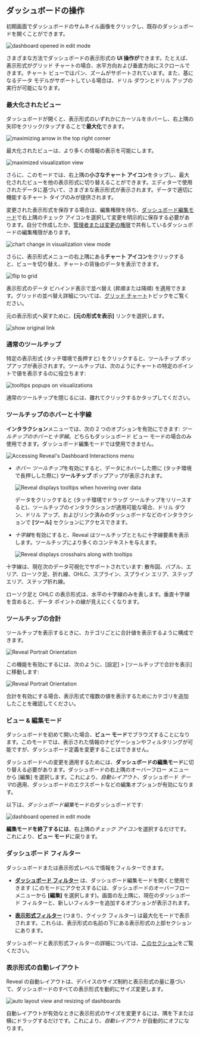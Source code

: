 ## ダッシュボードの操作

初期画面でダッシュボードのサムネイル画像をクリックし、既存のダッシュボードを開くことができます。

<img src="images/dashboard-opened-edit-mode.png" alt="dashboard opened in edit mode" class="responsive-img"/>


さまざまな方法でダッシュボードの表示形式の **UI 操作が**できます。たとえば、表示形式がグリッド チャートの場合、水平方向および垂直方向にスクロールできます。チャート ビューではパン、ズームがサポートされています。また、基になるデータ モデルがサポートしている場合は、ドリル ダウンとドリル アップの実行が可能になります。

<a name='maximized-view'></a>
### 最大化されたビュー

ダッシュボードが開くと、表示形式のいずれかにカーソルをホバーし、右上隅の矢印をクリック/タップすることで**最大化**できます。

<img src="images/visualization-maximizing-arrow.png" alt="maximizing arrow in the top right corner" class="responsive-img"/>

最大化されたビューは、より多くの情報の表示を可能にします。

<img src="images/maximized-visualization.png" alt="maximized visualization view" class="responsive-img"/>

さらに、このモードでは、右上隅の**小さなチャート アイコン**をタップし、最大化されたビューを他の表示形式に切り替えることができます。エディターで使用されたデータに基づいて、さまざまな表示形式が表示されます。データで適切に機能するチャート タイプのみが提供されます。

変更された表示形式を保存する場合は、編集権限を持ち、[ダッシュボード編集モード](#view-edit-mode)で右上隅のチェック アイコンを選択して変更を明示的に保存する必要があります。自分で作成したか、[管理者または変更の権限](~/jp/dashboards/sharing-dashboards/share-a-dashboard.html#access-permissions)で共有しているダッシュボードの編集権限があります。

<img src="images/chart-change-visualization-view-mode.png" alt="chart change in visualization view mode" class="responsive-img"/>

さらに、表示形式メニューの右上隅にある**チャート アイコン**をクリックすると、ビューを切り替え、チャートの背後のデータを表示できます。

<img src="images/flip-grid.png" alt="flip to grid" class="responsive-img"/>

表示形式のデータ ビハインド表示で並べ替え (昇順または降順) を適用できます。グリッドの並べ替え詳細については、[グリッド チャート](~/jp/data-visualizations/visualization-types/grid-chart.md)トピックをご覧ください。

元の表示形式へ戻すために、**[元の形式を表示]** リンクを選択します。

<img src="images/change-visualization-show-original.png" alt="show original link" class="responsive-img"/>

### 通常のツールチップ

特定の表示形式 (タッチ環境で長押すと) をクリックすると、ツールチップ ポップアップが表示されます。ツールチップは、次のようにチャートの特定のポイントで値を表示するのに役立ちます:

<img src="images/tooltips-popups.png" alt="tooltips popups on visualizations" class="responsive-img"/>

通常のツールチップを閉じるには、離れてクリックするかタップしてください。

### ツールチップのホバーと十字線

**インタラクション**メニューでは、次の 2 つのオプションを有効にできます: *ツールチップのホバー*と*十字線*。どちらもダッシュボード ビュー モードの場合のみ使用できます。ダッシュボード編集モードでは使用できません。

<img src="images/dashboard-interactions-menu.png" alt="Accessing Reveal's Dashboard Interactions menu" class="responsive-img"/>

  - *ホバー ツールチップ*を有効にすると、データにホバーした際に (タッチ環境で長押しした際に) **ツールチップ** ポップアップが表示されます。

    <img src="images/tooltips-hover.png" alt="Reveal displays tooltips when hovering over data" class="responsive-img"/>

    データをクリックすると (タッチ環境でドラッグ ツールチップをリリースすると)、ツールチップのインタラクションが適用可能な場合、ドリル ダウン、ドリル アップ、およびリンク済みのダッシュボードなどのインタラクションで **[ツール]** セクションにアクセスできます。

  - *十字線*を有効にすると、Reveal はツールチップとともに十字線要素を表示します。ツールチップにより多くのコンテキストを与えます。

    <img src="images/crosshairs-enabled.png" alt="Reveal displays crosshairs along with tooltips" class="responsive-img"/>

十字線は、現在次のデータ可視化でサポートされています: 散布図、バブル、エリア、ローソク足、折れ線、OHLC、スプライン、スプライン エリア、ステップ エリア、ステップ折れ線。

ローソク足と OHLC の表示形式は、水平の十字線のみを表します。垂直十字線を含めると、データ ポイントの線が見えにくくなります。

### ツールチップの合計

ツールチップを表示するときに、カテゴリごとに合計値を表示するように構成できます。

<img src="images/tooltips-totals.png" alt="Reveal Portrait Orientation" class="responsive-img"/>

この機能を有効にするには、次のように、[設定] \> [ツールチップで合計を表示] に移動します:

<img src="images/tooltips-configuration.png" alt="Reveal Portrait Orientation" class="responsive-img"/>

合計を有効にする場合、表示形式で複数の値を表示するためにカテゴリを追加したことを確認してください。

<a name='view-edit-mode'></a>
### ビュー & 編集モード

ダッシュボードを初めて開いた場合、**ビュー モード**でブラウズすることになります。このモードでは、表示された情報のナビゲーションやフィルタリングが可能ですが、ダッシュボード定義を変更することはできません。

ダッシュボードへの変更を適用するためには、**ダッシュボードの編集モード**に切り替える必要があります。ダッシュボードの右上隅のオーバーフロー メニューから [編集] を選択します。これにより、*自動レイアウト*、ダッシュボード *テーマ*の適用、ダッシュボードのエクスポートなどの編集オプションが有効になります。

以下は、*ダッシュボード編集*モードのダッシュボードです:

<img src="images/dashboard-opened-edit-mode.png" alt="dashboard opened in edit mode" class="responsive-img"/>

**編集モードを終了するには**、右上隅の*チェック アイコン*を選択するだけです。これにより、**ビュー モード**に戻ります。

### ダッシュボード フィルター

ダッシュボードまたは表示形式レベルで情報をフィルターできます。

  - [**ダッシュボード フィルター**](~/jp/filters/dashboard-filters.html) は、ダッシュボード編集モードを開くと使用できます (このモードにアクセスするには、ダッシュボードのオーバーフロー メニューから **[編集]** を選択します)。画面の左上隅に、現在のダッシュボード フィルターと、新しいフィルターを追加するオプションが表示されます。

  - [**表示形式フィルター**](~/jp/filters/Visualization-Filters.html) (つまり、クイック フィルター) は最大化モードで表示されます。これらは、表示形式の名前の下にある表示形式の上部セクションにあります。

ダッシュボードと表示形式フィルターの詳細については、[このセクション](~/jp/filters/overview.html)をご覧ください。

### 表示形式の自動レイアウト

Reveal の自動レイアウトは、デバイスのサイズ制約と表示形式の量に基づいて、ダッシュボードのすべての表示形式を動的にサイズ変更します。

<img src="images/auto-layout-dashboard.png" alt="auto layout view and resizing of dashboards" class="responsive-img"/>

自動レイアウトが有効なときに表示形式のサイズを変更するには、隅を下または横にドラッグするだけです。これにより、*自動レイアウト* が自動的にオフになります。
